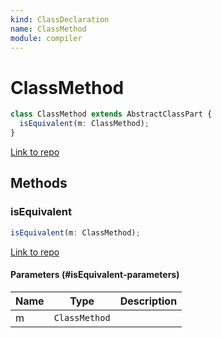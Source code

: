 ```yaml
---
kind: ClassDeclaration
name: ClassMethod
module: compiler
---
```


# ClassMethod

```ts
class ClassMethod extends AbstractClassPart {
  isEquivalent(m: ClassMethod);
}
```

[Link to repo](https://github.com/timdeschryver/angular/blob/master/packages/compiler/src/output/output_ast.ts#L1046-L1055)

## Methods

### isEquivalent

```ts
isEquivalent(m: ClassMethod);
```

[Link to repo](https://github.com/timdeschryver/angular/blob/master/packages/compiler/src/output/output_ast.ts#L1052-L1054)

#### Parameters (#isEquivalent-parameters)

| Name | Type          | Description |
| ---- | ------------- | ----------- |
| m    | `ClassMethod` |             |

